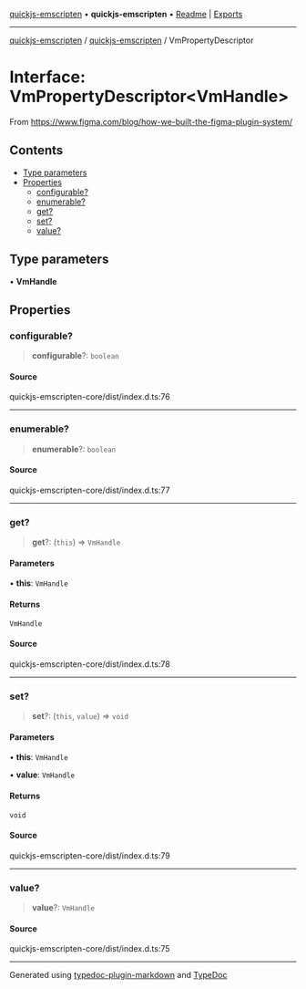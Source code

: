[quickjs-emscripten](../../packages.md) • **quickjs-emscripten** • [Readme](../README.md) \| [Exports](../exports.md)

***

[quickjs-emscripten](../../packages.md) / [quickjs-emscripten](../exports.md) / VmPropertyDescriptor

# Interface: VmPropertyDescriptor\<VmHandle\>

From https://www.figma.com/blog/how-we-built-the-figma-plugin-system/

## Contents

- [Type parameters](VmPropertyDescriptor.md#type-parameters)
- [Properties](VmPropertyDescriptor.md#properties)
  - [configurable?](VmPropertyDescriptor.md#configurable)
  - [enumerable?](VmPropertyDescriptor.md#enumerable)
  - [get?](VmPropertyDescriptor.md#get)
  - [set?](VmPropertyDescriptor.md#set)
  - [value?](VmPropertyDescriptor.md#value)

## Type parameters

• **VmHandle**

## Properties

### configurable?

> **configurable**?: `boolean`

#### Source

quickjs-emscripten-core/dist/index.d.ts:76

***

### enumerable?

> **enumerable**?: `boolean`

#### Source

quickjs-emscripten-core/dist/index.d.ts:77

***

### get?

> **get**?: (`this`) => `VmHandle`

#### Parameters

• **this**: `VmHandle`

#### Returns

`VmHandle`

#### Source

quickjs-emscripten-core/dist/index.d.ts:78

***

### set?

> **set**?: (`this`, `value`) => `void`

#### Parameters

• **this**: `VmHandle`

• **value**: `VmHandle`

#### Returns

`void`

#### Source

quickjs-emscripten-core/dist/index.d.ts:79

***

### value?

> **value**?: `VmHandle`

#### Source

quickjs-emscripten-core/dist/index.d.ts:75

***

Generated using [typedoc-plugin-markdown](https://www.npmjs.com/package/typedoc-plugin-markdown) and [TypeDoc](https://typedoc.org/)
